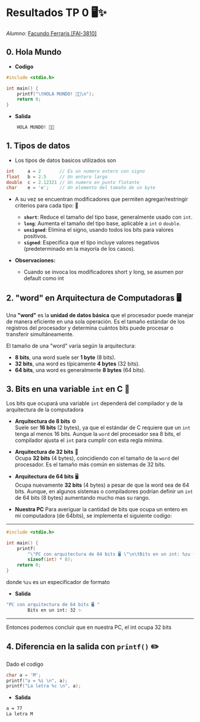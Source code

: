 # Resultados TP 0 🖥️✨

_Alumno:_ [Facundo Ferraris [FAI-3810]](https://github.com/Facundo-Sebastian-Ferraris/SistemasOperativosI)

## 0. Hola Mundo

- **Codigo**

```c
#include <stdio.h>

int main() {
    printf("\tHOLA MUNDO! 🌱✨\n");
    return 0;
}
```

- **Salida**

```bash
    HOLA MUNDO! 🌱✨
```

## 1. Tipos de datos

- Los tipos de datos basicos utilizados son

```c
int     a = 2       // Es un numero entero con signo
float   b = 2.5     // Un entero largo
double  c = 2.12321 // Un numero en punto flotante
char    e = 'e';    // Un elemento del tamaño de un byte
```

- A su vez se encuentran modificadores que permiten agregar/restringir criterios para cada tipo: 🔧
  - **`short`**: Reduce el tamaño del tipo base, generalmente usado con `int`.  
  - **`long`**: Aumenta el tamaño del tipo base, aplicable a `int` o `double`.  
  - **`unsigned`**: Elimina el signo, usando todos los bits para valores positivos.
  - **`signed`**: Especifica que el tipo incluye valores negativos (predeterminado en la mayoría de los casos).  

- **Observaciones:**
  - Cuando se invoca los modificadores short y long, se asumen por default como int

## 2. "word" en Arquitectura de Computadoras 🖥️

Una **"word"** es la **unidad de datos básica** que el procesador puede manejar de manera eficiente en una sola operación.
Es el tamaño estándar de los registros del procesador y determina cuántos bits puede procesar o transferir simultáneamente.

El tamaño de una "word" varía según la arquitectura:

- **8 bits**, una word suele ser **1 byte** (8 bits).  
- **32 bits**,  una word es típicamente **4 bytes** (32 bits).  
- **64 bits**,  una word es generalmente **8 bytes** (64 bits).

## 3. Bits en una variable `int` en C 🔢

  Los bits que ocupará una variable `int` dependerá del compilador y de la arquitectura de la computadora

- **Arquitectura de 8 bits** ⚙️  
  Suele ser **16 bits** (2 bytes), ya que el estándar de C requiere que un `int` tenga al menos 16 bits.
  Aunque la `word` del procesador sea 8 bits, el compilador ajusta el `int` para cumplir con esta regla mínima.

- **Arquitectura de 32 bits** 💾  
  Ocupa **32 bits** (4 bytes), coincidiendo con el tamaño de la `word` del procesador.
  Es el tamaño más común en sistemas de 32 bits.

- **Arquitectura de 64 bits** 🖥️  
  Ocupa nuevamente **32 bits** (4 bytes) a pesar de que la word sea de 64 bits.
  Aunque, en algunos sistemas o compiladores podrían definir un `int` de 64 bits (8 bytes) aumentando mucho mas su rango.

- **Nuestra PC**
Para averiguar la cantidad de bits que ocupa un entero en mi computadora (de 64bits), se implementa el siguiente codigo:

---

```c
#include <stdio.h>

int main() {
    printf(
        "\"PC con arquitectura de 64 bits 🖥️ \"\n\tBits en un int: %zu ✨\n ",
        sizeof(int) * 8);
    return 0;
}
```

donde `%zu` es un especificador de formato 

- **Salida**

```bash
"PC con arquitectura de 64 bits 🖥️ "
        Bits en un int: 32 ✨
```

---

Entonces podemos concluir que en nuestra PC, el int ocupa 32 bits

## 4. Diferencia en la salida con `printf()` ✏️

Dado el codigo

```c
char a = 'M';
printf("a = %i \n", a);
printf("La letra %c \n", a);
```

- **Salida**

```bash
a = 77 
La letra M
```
